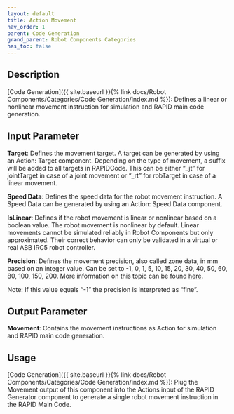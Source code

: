 ```yaml
---
layout: default
title: Action Movement
nav_order: 1
parent: Code Generation
grand_parent: Robot Components Categories
has_toc: false
---
```


## Description

[Code Generation]({{ site.baseurl }}{% link docs/Robot Components/Categories/Code Generation/index.md %}): Defines a linear or nonlinear movement instruction for simulation and RAPID main code generation.

## Input Parameter

**Target**: Defines the movement target. A target can be generated by using an Action: Target component. Depending on the type of movement, a suffix will be added to all targets in RAPIDCode. This can be either “_jt” for jointTarget in case of a joint movement or “_rt” for robTarget in case of a linear movement.

**Speed Data**: Defines the speed data for the robot movement instruction. A Speed Data can be generated by using an Action: Speed Data component.

**IsLinear**: Defines if the robot movement is linear or nonlinear based on a boolean value. The robot movement is nonlinear by default. Linear movements cannot be simulated reliably in Robot Components but only approximated. Their correct behavior can only be validated in a virtual or real ABB IRC5 robot controller.

**Precision**: Defines the movement precision, also called zone data, in mm based on an integer value. Can be set to -1, 0, 1, 5, 10, 15, 20, 30, 40, 50, 60, 80, 100, 150, 200. More information on this topic can be found [here](http://developercenter.robotstudio.com/landing).

Note: If this value equals “-1” the precision is interpreted as “fine”.

## Output Parameter

**Movement**: Contains the movement instructions as Action for simulation and RAPID main code generation.

## Usage

[Code Generation]({{ site.baseurl }}{% link docs/Robot Components/Categories/Code Generation/index.md %}): Plug the Movement output of this component into the Actions input of the RAPID Generator component to generate a single robot movement instruction in the RAPID Main Code.